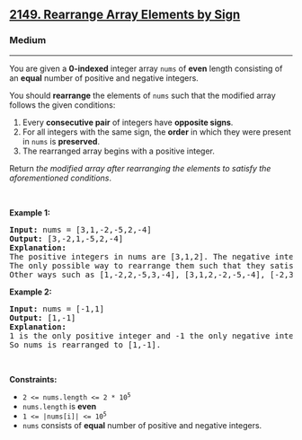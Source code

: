 <h2><a href="https://leetcode.com/problems/rearrange-array-elements-by-sign/">2149. Rearrange Array Elements by Sign</a></h2><h3>Medium</h3><hr><div style="user-select: auto;"><p style="user-select: auto;">You are given a <strong style="user-select: auto;">0-indexed</strong> integer array <code style="user-select: auto;">nums</code> of <strong style="user-select: auto;">even</strong> length consisting of an <strong style="user-select: auto;">equal</strong> number of positive and negative integers.</p>

<p style="user-select: auto;">You should <strong style="user-select: auto;">rearrange</strong> the elements of <code style="user-select: auto;">nums</code> such that the modified array follows the given conditions:</p>

<ol style="user-select: auto;">
	<li style="user-select: auto;">Every <strong style="user-select: auto;">consecutive pair</strong> of integers have <strong style="user-select: auto;">opposite signs</strong>.</li>
	<li style="user-select: auto;">For all integers with the same sign, the <strong style="user-select: auto;">order</strong> in which they were present in <code style="user-select: auto;">nums</code> is <strong style="user-select: auto;">preserved</strong>.</li>
	<li style="user-select: auto;">The rearranged array begins with a positive integer.</li>
</ol>

<p style="user-select: auto;">Return <em style="user-select: auto;">the modified array after rearranging the elements to satisfy the aforementioned conditions</em>.</p>

<p style="user-select: auto;">&nbsp;</p>
<p style="user-select: auto;"><strong style="user-select: auto;">Example 1:</strong></p>

<pre style="position: relative; user-select: auto;"><strong style="user-select: auto;">Input:</strong> nums = [3,1,-2,-5,2,-4]
<strong style="user-select: auto;">Output:</strong> [3,-2,1,-5,2,-4]
<strong style="user-select: auto;">Explanation:</strong>
The positive integers in nums are [3,1,2]. The negative integers are [-2,-5,-4].
The only possible way to rearrange them such that they satisfy all conditions is [3,-2,1,-5,2,-4].
Other ways such as [1,-2,2,-5,3,-4], [3,1,2,-2,-5,-4], [-2,3,-5,1,-4,2] are incorrect because they do not satisfy one or more conditions.  
<div class="open_grepper_editor" title="Edit &amp; Save To Grepper" style="user-select: auto;"></div></pre>

<p style="user-select: auto;"><strong style="user-select: auto;">Example 2:</strong></p>

<pre style="position: relative; user-select: auto;"><strong style="user-select: auto;">Input:</strong> nums = [-1,1]
<strong style="user-select: auto;">Output:</strong> [1,-1]
<strong style="user-select: auto;">Explanation:</strong>
1 is the only positive integer and -1 the only negative integer in nums.
So nums is rearranged to [1,-1].
<div class="open_grepper_editor" title="Edit &amp; Save To Grepper" style="user-select: auto;"></div></pre>

<p style="user-select: auto;">&nbsp;</p>
<p style="user-select: auto;"><strong style="user-select: auto;">Constraints:</strong></p>

<ul style="user-select: auto;">
	<li style="user-select: auto;"><code style="user-select: auto;">2 &lt;= nums.length &lt;= 2 * 10<sup style="user-select: auto;">5</sup></code></li>
	<li style="user-select: auto;"><code style="user-select: auto;">nums.length</code> is <strong style="user-select: auto;">even</strong></li>
	<li style="user-select: auto;"><code style="user-select: auto;">1 &lt;= |nums[i]| &lt;= 10<sup style="user-select: auto;">5</sup></code></li>
	<li style="user-select: auto;"><code style="user-select: auto;">nums</code> consists of <strong style="user-select: auto;">equal</strong> number of positive and negative integers.</li>
</ul>
</div>